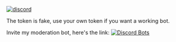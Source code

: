 [![discord](https://img.shields.io/discord/730998659008823296.svg?label=&logo=discord&logoColor=ffffff&color=7389D8&labelColor=6A7EC2)](https://discord.gg/NqQ8mqW)

The token is fake, use your own token if you want a working bot.

Invite my moderation bot, here's the link:
[![Discord Bots](https://top.gg/api/widget/688102707671597093.svg)](https://top.gg/bot/688102707671597093)
